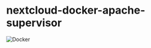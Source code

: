 # nextcloud-docker-apache-supervisor

![Docker](https://github.com/lenke182/nextcloud-docker-apache-supervisor/workflows/Docker/badge.svg?branch=main)
